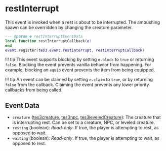 <!---
	This file is autogenerated. Do not edit this file manually. Your changes will be ignored.
	More information: https://github.com/MWSE/MWSE/tree/master/docs
-->

# restInterrupt
<div class="search_terms" style="display: none">restinterrupt</div>

This event is invoked when a rest is about to be interrupted. The ambushing spawn can be overridden by changing the creature parameter.

```lua
--- @param e restInterruptEventData
local function restInterruptCallback(e)
end
event.register(tes3.event.restInterrupt, restInterruptCallback)
```

!!! tip
	This event supports blocking by setting `e.block` to `true` or returning `false`. Blocking the event prevents vanilla behavior from happening. For example, blocking an `equip` event prevents the item from being equipped.

!!! tip
	An event can be claimed by setting `e.claim` to `true`, or by returning `false` from the callback. Claiming the event prevents any lower priority callbacks from being called.

## Event Data

* `creature` ([tes3creature](../../types/tes3creature), [tes3npc](../../types/tes3npc), [tes3leveledCreature](../../types/tes3leveledCreature)): The creature that is interrupting rest. Can be set to a creature, NPC, or leveled creature.
* `resting` (boolean): *Read-only*. If true, the player is attempting to rest, as opposed to wait.
* `waiting` (boolean): *Read-only*. If true, the player is attempting to wait, as opposed to rest.

